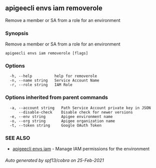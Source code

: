 ## apigeecli envs iam removerole

Remove a member or SA from a role for an environment

### Synopsis

Remove a member or SA from a role for an environment

```
apigeecli envs iam removerole [flags]
```

### Options

```
  -h, --help          help for removerole
  -n, --name string   Service Account Name
  -r, --role string   IAM Role
```

### Options inherited from parent commands

```
  -a, --account string   Path Service Account private key in JSON
      --disable-check    Disable check for newer versions
  -e, --env string       Apigee environment name
  -o, --org string       Apigee organization name
  -t, --token string     Google OAuth Token
```

### SEE ALSO

* [apigeecli envs iam](apigeecli_envs_iam.md)	 - Manage IAM permissions for the environment

###### Auto generated by spf13/cobra on 25-Feb-2021
